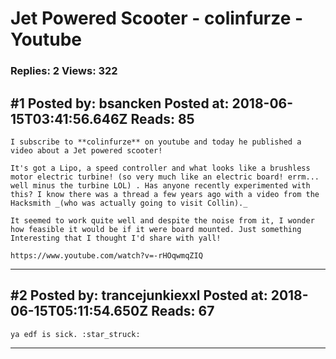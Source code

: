 # Jet Powered Scooter - colinfurze - Youtube

### Replies: 2 Views: 322

## \#1 Posted by: bsancken Posted at: 2018-06-15T03:41:56.646Z Reads: 85

```
I subscribe to **colinfurze** on youtube and today he published a video about a Jet powered scooter!

It's got a Lipo, a speed controller and what looks like a brushless motor electric turbine! (so very much like an electric board! errm... well minus the turbine LOL) . Has anyone recently experimented with this? I know there was a thread a few years ago with a video from the Hacksmith _(who was actually going to visit Collin)._

It seemed to work quite well and despite the noise from it, I wonder how feasible it would be if it were board mounted. Just something Interesting that I thought I'd share with yall!

https://www.youtube.com/watch?v=-rHOqwmqZIQ
```

---
## \#2 Posted by: trancejunkiexxl Posted at: 2018-06-15T05:11:54.650Z Reads: 67

```
ya edf is sick. :star_struck:
```

---
